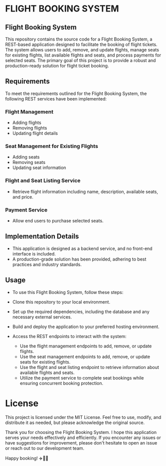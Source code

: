 # FLIGHT BOOKING SYSTEM
## Flight Booking System
This repository contains the source code for a Flight Booking System, a REST-based application designed to facilitate the booking of flight tickets. The system allows users to add, remove, and update flights, manage seats for existing flights, list available flights and seats, and process payments for selected seats. The primary goal of this project is to provide a robust and production-ready solution for flight ticket booking.

## Requirements
To meet the requirements outlined for the Flight Booking System, the following REST services have been implemented:

### Flight Management

* Adding flights
* Removing flights
* Updating flight details

### Seat Management for Existing Flights

* Adding seats
* Removing seats
* Updating seat information

### Flight and Seat Listing Service

* Retrieve flight information including name, description, available seats, and price.

### Payment Service
* Allow end users to purchase selected seats.

## Implementation Details
* This application is designed as a backend service, and no front-end interface is included.
* A production-grade solution has been provided, adhering to best practices and industry standards.

## Usage
* To use this Flight Booking System, follow these steps:

* Clone this repository to your local environment.

* Set up the required dependencies, including the database and any necessary external services.

* Build and deploy the application to your preferred hosting environment.

* Access the REST endpoints to interact with the system:

    * Use the flight management endpoints to add, remove, or update flights.
    * Use the seat management endpoints to add, remove, or update seats for existing flights.
    * Use the flight and seat listing endpoint to retrieve information about available flights and seats.
    * Utilize the payment service to complete seat bookings while ensuring concurrent booking protection.

# License
This project is licensed under the MIT License. Feel free to use, modify, and distribute it as needed, but please acknowledge the original source.

Thank you for choosing the Flight Booking System. I hope this application serves your needs effectively and efficiently. If you encounter any issues or have suggestions for improvement, please don't hesitate to open an issue or reach out to our development team.

Happy booking! ✈️🛫🛬

